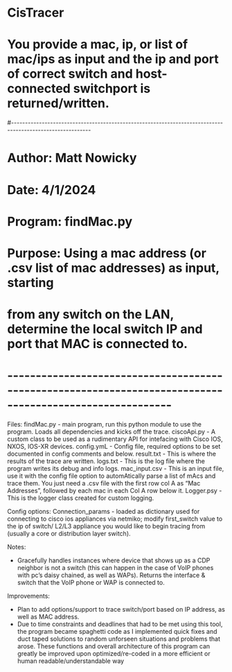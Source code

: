 # CisTracer
# You provide a mac, ip, or list of mac/ips as input and the ip and port of correct switch and host-connected switchport is returned/written.

#---------------------------------------------------------------------------------------------------------- 
# Author: Matt Nowicky
# Date: 4/1/2024
# Program: findMac.py
# Purpose: Using a mac address (or .csv list of mac addresses) as input, starting
# from any  switch on the LAN, determine the local switch IP and port that MAC is connected to. 
# ---------------------------------------------------------------------------------------------------------


Files: 
findMac.py - main program, run this python module to use the program. Loads all dependencies and kicks off the trace. 
ciscoApi.py - A custom class to be used as a rudimentary API for intefacing with Cisco IOS, NXOS, IOS-XR devices. 
config.ymL - Config file, required options to be set documented in config comments and below. 
result.txt - This is where the results of the trace are written. 
logs.txt - This is the log file where the program writes its debug and info logs. 
mac_input.csv - This is an input file, use it with the config file option to automAtically parse a list of mAcs and trace them. You just need a .csv file with the first row                   col A as “Mac Addresses”, followed by each mac in each Col A row below it. 
Logger.psy - This is the logger class created for custom logging. 

Config options: 
Connection_params - loaded as dictionary used for connecting to cisco ios appliances via netmiko; modify first_switch value to the
  ip of switch/ L2/L3 appliance you would like to begin tracing from (usually a core or distribution layer switch). 

Notes: 
- Gracefully handles instances where device that shows up as a CDP neighbor is not a switch (this can happen in the case of VoIP phones
  with pc’s daisy chained, as well as WAPs). Returns the interface & switch that the VoIP phone or WAP is connected to. 

Improvements: 
- Plan to add options/support to trace switch/port based on IP address, as well as MAC address. 
- Due to time constraints and deadlines that had to be met using this tool, the program became spaghetti code as I implemented quick fixes and duct taped solutions to
  random unforseen situations and problems that arose. These functions and overall architecture of this program can greatly be improved upon
  optimized/re-coded in a more efficient or human readable/understandable way
